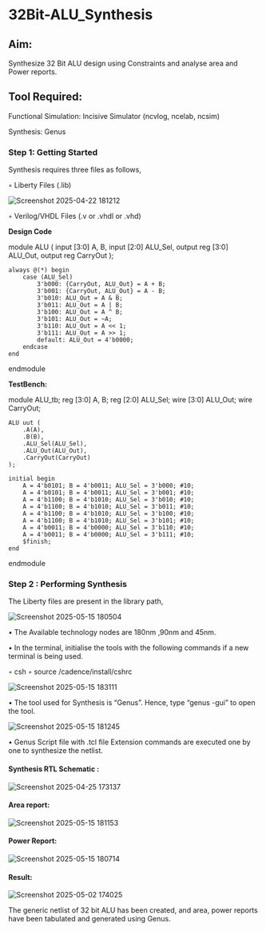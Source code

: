 # 32Bit-ALU_Synthesis

## Aim:

Synthesize 32 Bit ALU design using Constraints and analyse area and Power reports.

## Tool Required:

Functional Simulation: Incisive Simulator (ncvlog, ncelab, ncsim)

Synthesis: Genus

### Step 1: Getting Started

Synthesis requires three files as follows,

◦ Liberty Files (.lib)

![Screenshot 2025-04-22 181212](https://github.com/user-attachments/assets/6e5dd622-900f-47c3-81ef-2b370707db70)

◦ Verilog/VHDL Files (.v or .vhdl or .vhd)

**Design Code**

module ALU (
    input  [3:0] A, B,
    input  [2:0] ALU_Sel,
    output reg [3:0] ALU_Out,
    output reg CarryOut
);

    always @(*) begin
        case (ALU_Sel)
            3'b000: {CarryOut, ALU_Out} = A + B;
            3'b001: {CarryOut, ALU_Out} = A - B;
            3'b010: ALU_Out = A & B;
            3'b011: ALU_Out = A | B;
            3'b100: ALU_Out = A ^ B;
            3'b101: ALU_Out = ~A;
            3'b110: ALU_Out = A << 1;
            3'b111: ALU_Out = A >> 1;
            default: ALU_Out = 4'b0000;
        endcase
    end
endmodule

**TestBench:**

module ALU_tb;
    reg [3:0] A, B;
    reg [2:0] ALU_Sel;
    wire [3:0] ALU_Out;
    wire CarryOut;

    ALU uut (
        .A(A),
        .B(B),
        .ALU_Sel(ALU_Sel),
        .ALU_Out(ALU_Out),
        .CarryOut(CarryOut)
    );

    initial begin
        A = 4'b0101; B = 4'b0011; ALU_Sel = 3'b000; #10;
        A = 4'b0101; B = 4'b0011; ALU_Sel = 3'b001; #10;
        A = 4'b1100; B = 4'b1010; ALU_Sel = 3'b010; #10;
        A = 4'b1100; B = 4'b1010; ALU_Sel = 3'b011; #10;
        A = 4'b1100; B = 4'b1010; ALU_Sel = 3'b100; #10;
        A = 4'b1100; B = 4'b1010; ALU_Sel = 3'b101; #10;
        A = 4'b0011; B = 4'b0000; ALU_Sel = 3'b110; #10;
        A = 4'b0011; B = 4'b0000; ALU_Sel = 3'b111; #10;
        $finish;
    end
endmodule


### Step 2 : Performing Synthesis

The Liberty files are present in the library path,

![Screenshot 2025-05-15 180504](https://github.com/user-attachments/assets/aceb5b03-18b5-41e7-9360-b36b1a06200a)


• The Available technology nodes are 180nm ,90nm and 45nm.

• In the terminal, initialise the tools with the following commands if a new terminal is being
used.

◦ csh
◦ source /cadence/install/cshrc

![Screenshot 2025-05-15 183111](https://github.com/user-attachments/assets/b3424208-95f5-4950-bc71-c9e967928d33)

• The tool used for Synthesis is “Genus”. Hence, type “genus -gui” to open the tool.

![Screenshot 2025-05-15 181245](https://github.com/user-attachments/assets/96c38ddd-6228-4ec2-a206-5d9fca0b13e9)


• Genus Script file with .tcl file Extension commands are executed one by one to synthesize the netlist.

#### Synthesis RTL Schematic :

![Screenshot 2025-04-25 173137](https://github.com/user-attachments/assets/ebf69a2a-a9d3-4480-94e4-ae179ede563e)


#### Area report:

![Screenshot 2025-05-15 181153](https://github.com/user-attachments/assets/dfad60a5-ac01-4d4d-9d05-498ccea2cff9)


#### Power Report:

![Screenshot 2025-05-15 180714](https://github.com/user-attachments/assets/c3bc3f33-0477-4448-87a5-0849f097373e)


#### Result: 

![Screenshot 2025-05-02 174025](https://github.com/user-attachments/assets/f8fdf1bc-6a60-4037-98f7-ce5fba4ce1d8)


The generic netlist of 32 bit ALU  has been created, and area, power reports have been tabulated and generated using Genus.
